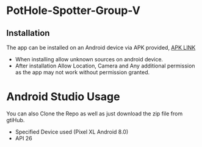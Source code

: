 # PotHole-Spotter-Group-V

## Installation

The app can be installed on an Android device via APK provided, [APK LINK](https://drive.google.com/drive/folders/1GsEnrtBERlXw9HsmdKDkgsuMEq-sJXQz?usp=sharing)
- When installing allow unknown sources on android device.
- After installation Allow Location, Camera and Any additional permission as the app may not work without permission granted.

# Android Studio Usage

You can also Clone the Repo as well as just download the zip file from gtiHub.
- Specified Device used (Pixel XL Android 8.0)
- API 26
